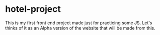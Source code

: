 # hotel-project

This is my first front end project made just for practicing some JS. Let's thinks of it as an Alpha version of the website that wiil be made from this.

